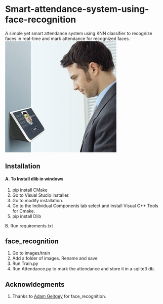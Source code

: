 # Smart-attendance-system-using-face-recognition
A simple yet smart attendance system using KNN classifier to recognize faces in real-time and mark attendance for recognized faces.
![This is an image](/images/fr.jpg)

## Installation
#### A. To Install dlib in windows
1. pip install CMake
2. Go to Visual Studio installer.
3. Go to modify installation.
4. Go to the Individual Components tab select and install Visual C++ Tools for Cmake. 
5. pip install Dlib

B. Run requirements.txt

## face_recognition
1. Go to images/train
2. Add a folder of images. Rename and save
3. Run Train.py 
4. Run Attendance.py to mark the attendance and store it in a sqlite3 db. 

## Acknowldegments 
1. Thanks to [Adam Geitgey](https://github.com/ageitgey/face_recognition) for face_recognition.  

